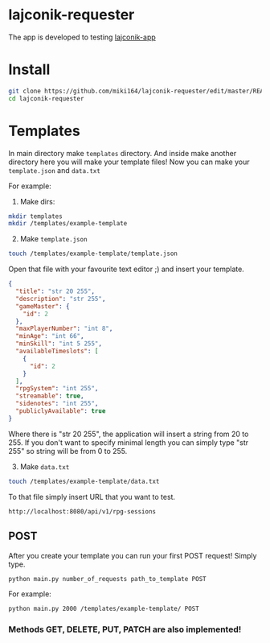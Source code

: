 # lajconik-requester
The app is developed to testing [lajconik-app](https://github.com/lukasz-lesiuk/lajconik-app)
# Install
```bash
git clone https://github.com/miki164/lajconik-requester/edit/master/README.md
cd lajconik-requester
```

# Templates
In main directory make `templates` directory. And inside make another directory here you will make your template files! 
Now you can make your `template.json` and `data.txt`

For example:
1. Make dirs:
```bash
mkdir templates
mkdir /templates/example-template
```
2. Make `template.json`
```bash
touch /templates/example-template/template.json
```
Open that file with your favourite text editor ;) and insert your template.
```json
{
  "title": "str 20 255",
  "description": "str 255",
  "gameMaster": {
    "id": 2
  },
  "maxPlayerNumber": "int 8",
  "minAge": "int 66",
  "minSkill": "int 5 255",
  "availableTimeslots": [
    {
      "id": 2
    }
  ],
  "rpgSystem": "int 255",
  "streamable": true,
  "sidenotes": "int 255",
  "publiclyAvailable": true
}
```
Where there is "str 20 255", the application will insert a string from 20 to 255. If you don't want 
to specify minimal length you can simply type "str 255" so string will be from 0 to 255.

3. Make `data.txt`
```bash
touch /templates/example-template/data.txt
```
To that file simply insert URL that you want to test.
```
http://localhost:8080/api/v1/rpg-sessions
```
## POST
After you create your template you can run your first POST request! Simply type.
```bash
python main.py number_of_requests path_to_template POST
```

For example:
```bash
python main.py 2000 /templates/example-template/ POST
```

### Methods GET, DELETE, PUT, PATCH are also implemented! 
